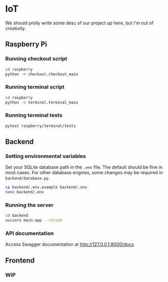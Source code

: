 # IoT

We should prolly write some desc of our project up here, but i'm out of creativity.

## Raspberry Pi

### Running checkout script

```bash
cd raspberry
python -m checkout.checkout_main
```

### Running terminal script

```bash
cd raspberry
python -m terminal.terminal_main
```

### Running terminal tests

```bash
pytest raspberry/terminal/tests 
```

## Backend

### Setting environmental variables

Set your SQLite database path in the `.env` file. The default should be fine in most cases. For other database engines, some changes may be
required in `backend/database.py`.

```bash
cp backend/.env.example backend/.env
nano backend/.env
```

### Running the server

```bash
cd backend
uvicorn main:app --reload
```

### API documentation

Access Swagger documentation at http://127.0.0.1:8000/docs.

## Frontend

### WiP
